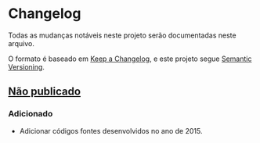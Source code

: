 # Changelog

Todas as mudanças notáveis neste projeto serão documentadas neste arquivo.

O formato é baseado em [Keep a Changelog](https://keepachangelog.com/pt-BR/1.0.0/),
e este projeto segue [Semantic Versioning](https://semver.org/lang/pt-BR/).

## [Não publicado]

### Adicionado

- Adicionar códigos fontes desenvolvidos no ano de 2015.


[Não publicado]: https://gitlab.insoft4.com.br/mobile/ponto-soft/pontosoft-ws/-/compare/v2.8.0...development
